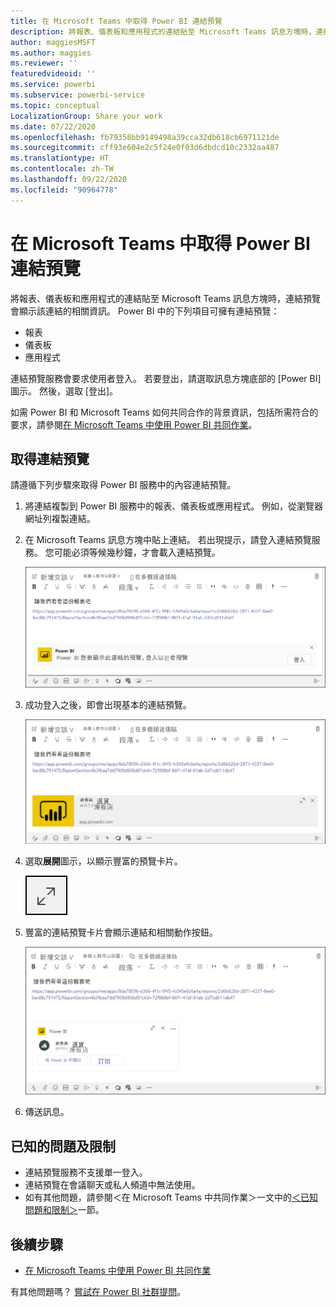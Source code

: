 ```yaml
---
title: 在 Microsoft Teams 中取得 Power BI 連結預覽
description: 將報表、儀表板和應用程式的連結貼至 Microsoft Teams 訊息方塊時，連結預覽會顯示該連結的相關資訊。
author: maggiesMSFT
ms.author: maggies
ms.reviewer: ''
featuredvideoid: ''
ms.service: powerbi
ms.subservice: powerbi-service
ms.topic: conceptual
LocalizationGroup: Share your work
ms.date: 07/22/2020
ms.openlocfilehash: fb79358bb9149498a39cca32db618cb6971121de
ms.sourcegitcommit: cff93e604e2c5f24e0f03d6dbdcd10c2332aa487
ms.translationtype: HT
ms.contentlocale: zh-TW
ms.lasthandoff: 09/22/2020
ms.locfileid: "90964778"
---
```

# <a name="get-a-power-bi-link-preview-in-microsoft-teams"></a>在 Microsoft Teams 中取得 Power BI 連結預覽

將報表、儀表板和應用程式的連結貼至 Microsoft Teams 訊息方塊時，連結預覽會顯示該連結的相關資訊。 Power BI 中的下列項目可擁有連結預覽：

- 報表
- 儀表板
- 應用程式

連結預覽服務會要求使用者登入。 若要登出，請選取訊息方塊底部的 [Power BI] 圖示。 然後，選取 [登出]。

如需 Power BI 和 Microsoft Teams 如何共同合作的背景資訊，包括所需符合的要求，請參閱[在 Microsoft Teams 中使用 Power BI 共同作業](service-collaborate-microsoft-teams.md)。

## <a name="get-a-link-preview"></a>取得連結預覽

請遵循下列步驟來取得 Power BI 服務中的內容連結預覽。

1. 將連結複製到 Power BI 服務中的報表、儀表板或應用程式。 例如，從瀏覽器網址列複製連結。

1. 在 Microsoft Teams 訊息方塊中貼上連結。 若出現提示，請登入連結預覽服務。 您可能必須等候幾秒鐘，才會載入連結預覽。

    ![登入 Power BI Bot 的螢幕擷取畫面。](media/service-teams-link-preview/service-teams-link-preview-sign-in-needed.png)

1. 成功登入之後，即會出現基本的連結預覽。

    ![基本連結預覽的螢幕擷取畫面。](media/service-teams-link-preview/service-teams-link-preview-basic.png)

1. 選取**展開**圖示，以顯示豐富的預覽卡片。

    ![展開圖示的螢幕擷取畫面。](media/service-teams-link-preview/service-teams-link-preview-expand-icon.png)

1. 豐富的連結預覽卡片會顯示連結和相關動作按鈕。

    ![[豐富連結] 預覽卡片的螢幕擷取畫面。](media/service-teams-link-preview/service-teams-link-preview-nice-card.png)

1. 傳送訊息。

## <a name="known-issues-and-limitations"></a>已知的問題及限制

- 連結預覽服務不支援單一登入。
- 連結預覽在會議聊天或私人頻道中無法使用。
- 如有其他問題，請參閱＜在 Microsoft Teams 中共同作業＞一文中的[＜已知問題和限制＞](service-collaborate-microsoft-teams.md#known-issues-and-limitations)一節。

## <a name="next-steps"></a>後續步驟

- [在 Microsoft Teams 中使用 Power BI 共同作業](service-collaborate-microsoft-teams.md)

有其他問題嗎？ [嘗試在 Power BI 社群提問](https://community.powerbi.com/)。
